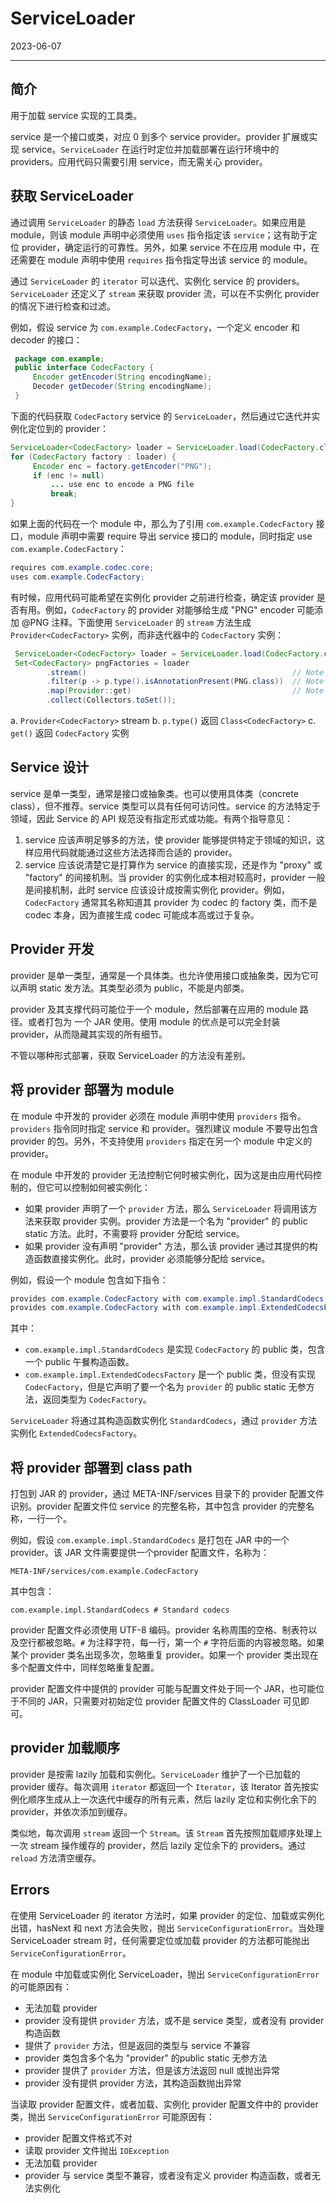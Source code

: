# ServiceLoader

2023-06-07
****
## 简介

用于加载 service 实现的工具类。

service 是一个接口或类，对应 0 到多个 service provider。provider 扩展或实现 service。`ServiceLoader` 在运行时定位并加载部署在运行环境中的 providers。应用代码只需要引用 service，而无需关心 provider。

## 获取 ServiceLoader

通过调用 `ServiceLoader`  的静态 `load` 方法获得 `ServiceLoader`。如果应用是 module，则该 module 声明中必须使用 `uses` 指令指定该 `service`；这有助于定位 provider，确定运行的可靠性。另外，如果 service 不在应用 module 中，在还需要在 module 声明中使用 `requires` 指令指定导出该 service 的 module。

通过 `ServiceLoader` 的 `iterator` 可以迭代、实例化 service 的 providers。`ServiceLoader` 还定义了 `stream` 来获取 provider 流，可以在不实例化 provider 的情况下进行检查和过滤。

例如，假设 service 为 `com.example.CodecFactory`，一个定义 encoder 和 decoder 的接口：

```java
 package com.example;
 public interface CodecFactory {
	 Encoder getEncoder(String encodingName);
	 Decoder getDecoder(String encodingName);
 }
```

下面的代码获取 `CodecFactory` service 的 `ServiceLoader`，然后通过它迭代并实例化定位到的 provider：

```java
ServiceLoader<CodecFactory> loader = ServiceLoader.load(CodecFactory.class);
for (CodecFactory factory : loader) {
	 Encoder enc = factory.getEncoder("PNG");
	 if (enc != null)
		 ... use enc to encode a PNG file
		 break;
}
```

如果上面的代码在一个 module 中，那么为了引用 `com.example.CodecFactory` 接口，module 声明中需要 require 导出 service 接口的 module，同时指定 use `com.example.CodecFactory`：

```java
requires com.example.codec.core;
uses com.example.CodecFactory;
```

有时候，应用代码可能希望在实例化 provider 之前进行检查，确定该 provider 是否有用。例如，`CodecFactory` 的 provider 对能够给生成 "PNG" encoder 可能添加 @PNG 注释。下面使用 `ServiceLoader` 的 `stream` 方法生成 `Provider<CodecFactory>` 实例，而非迭代器中的 `CodecFactory` 实例：

```java
 ServiceLoader<CodecFactory> loader = ServiceLoader.load(CodecFactory.class);
 Set<CodecFactory> pngFactories = loader
		.stream()                                              // Note a below
		.filter(p -> p.type().isAnnotationPresent(PNG.class))  // Note b
		.map(Provider::get)                                    // Note c
		.collect(Collectors.toSet());
```

a. `Provider<CodecFactory>` stream
b. `p.type()` 返回 `Class<CodecFactory>`
c. `get()` 返回 `CodecFactory` 实例

## Service 设计

service 是单一类型，通常是接口或抽象类。也可以使用具体类（concrete class），但不推荐。service 类型可以具有任何可访问性。service 的方法特定于领域，因此 Service 的 API 规范没有指定形式或功能。有两个指导意见：

1. service 应该声明足够多的方法，使 provider 能够提供特定于领域的知识，这样应用代码就能通过这些方法选择而合适的 provider。
2. service 应该说清楚它是打算作为 service 的直接实现，还是作为 "proxy" 或 "factory" 的间接机制。当 provider 的实例化成本相对较高时，provider 一般是间接机制，此时 service 应该设计成按需实例化 provider。例如，`CodecFactory` 通常其名称知道其 provider 为 codec 的 factory 类，而不是 codec 本身，因为直接生成 codec 可能成本高或过于复杂。

## Provider 开发

provider 是单一类型，通常是一个具体类。也允许使用接口或抽象类，因为它可以声明 static 发方法。其类型必须为 public，不能是内部类。

provider 及其支撑代码可能位于一个 module，然后部署在应用的 module 路径。或者打包为 一个 JAR 使用。使用 module 的优点是可以完全封装 provider，从而隐藏其实现的所有细节。

不管以哪种形式部署，获取 ServiceLoader 的方法没有差别。

## 将 provider 部署为 module

在 module 中开发的 provider 必须在 module 声明中使用 `providers` 指令。`providers` 指令同时指定 service 和 provider。强烈建议 module 不要导出包含 provider 的包。另外，不支持使用 `providers` 指定在另一个 module 中定义的 provider。

在 module 中开发的 provider 无法控制它何时被实例化，因为这是由应用代码控制的，但它可以控制如何被实例化：

- 如果 provider 声明了一个 `provider` 方法，那么 `ServiceLoader` 将调用该方法来获取 provider 实例。provider 方法是一个名为 "provider" 的 public static 方法。此时，不需要将 provider 分配给 service。
- 如果 provider 没有声明 "provider" 方法，那么该 provider 通过其提供的构造函数直接实例化。此时，provider 必须能够分配给 service。

例如，假设一个 module 包含如下指令：

```java
provides com.example.CodecFactory with com.example.impl.StandardCodecs;
provides com.example.CodecFactory with com.example.impl.ExtendedCodecsFactory;
```

其中：

- `com.example.impl.StandardCodecs` 是实现 `CodecFactory` 的 public 类，包含一个 public 午餐构造函数。
- `com.example.impl.ExtendedCodecsFactory` 是一个 public 类，但没有实现 `CodecFactory`，但是它声明了要一个名为 `provider` 的 public static 无参方法，返回类型为 `CodecFactory`。

`ServiceLoader` 将通过其构造函数实例化 `StandardCodecs`，通过 `provider` 方法实例化 `ExtendedCodecsFactory`。

## 将 provider 部署到 class path

打包到 JAR 的 provider，通过 META-INF/services 目录下的 provider 配置文件识别。provider 配置文件位 service 的完整名称，其中包含 provider 的完整名称，一行一个。

例如，假设 `com.example.impl.StandardCodecs` 是打包在 JAR 中的一个 provider。该 JAR 文件需要提供一个provider 配置文件，名称为：

```
META-INF/services/com.example.CodecFactory
```

其中包含：

```
com.example.impl.StandardCodecs # Standard codecs
```

provider 配置文件必须使用 UTF-8 编码。provider 名称周围的空格、制表符以及空行都被忽略。`#` 为注释字符，每一行，第一个 `#` 字符后面的内容被忽略。如果某个 provider 类名出现多次，忽略重复 provider。如果一个 provider 类出现在多个配置文件中，同样忽略重复配置。

provider 配置文件中提供的 provider 可能与配置文件处于同一个 JAR，也可能位于不同的 JAR，只需要对初始定位 provider 配置文件的 ClassLoader 可见即可。

## provider 加载顺序

provider 是按需 lazily 加载和实例化。`ServiceLoader` 维护了一个已加载的 provider 缓存。每次调用 `iterator` 都返回一个 `Iterator`，该 Iterator 首先按实例化顺序生成从上一次迭代中缓存的所有元素，然后 lazily 定位和实例化余下的 provider，并依次添加到缓存。

类似地，每次调用 `stream` 返回一个 `Stream`。该 `Stream` 首先按照加载顺序处理上一次 stream 操作缓存的 provider，然后 lazily 定位余下的 providers。通过 `reload` 方法清空缓存。

## Errors

在使用 ServiceLoader 的 iterator 方法时，如果 provider 的定位、加载或实例化出错，hasNext 和 next 方法会失败，抛出 `ServiceConfigurationError`。当处理 ServiceLoader stream 时，任何需要定位或加载 provider 的方法都可能抛出 `ServiceConfigurationError`。

在 module 中加载或实例化 ServiceLoader，抛出 `ServiceConfigurationError` 的可能原因有：

- 无法加载 provider
- provider 没有提供 `provider` 方法，或不是 service 类型，或者没有 provider 构造函数
- 提供了 `provider` 方法，但是返回的类型与 service 不兼容
- provider 类包含多个名为 "provider" 的public static 无参方法
- provider 提供了 `provider` 方法，但是该方法返回 null 或抛出异常
- provider 没有提供 provider 方法，其构造函数抛出异常

当读取 provider 配置文件，或者加载、实例化 provider 配置文件中的 provider 类，抛出 `ServiceConfigurationError` 可能原因有：

- provider 配置文件格式不对
- 读取 provider 文件抛出 `IOException`
- 无法加载 provider
- provider 与 service 类型不兼容，或者没有定义 provider 构造函数，或者无法实例化
